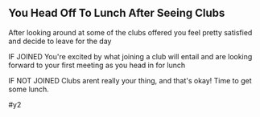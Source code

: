 ## You Head Off To Lunch After Seeing Clubs


After looking around at some of the clubs offered you feel pretty satisfied and decide to leave for the day

IF JOINED
You're excited by what joining a club will entail and are looking forward to your first meeting as you head in for lunch

IF NOT JOINED
Clubs arent really your thing, and that's okay! Time to get some lunch.

#y2